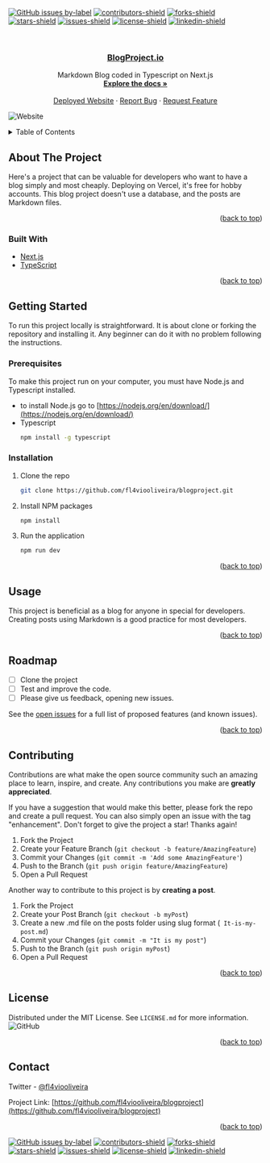 [![GitHub issues by-label](https://img.shields.io/github/issues/fl4viooliveira/blogproject/good%20first%20issue?style=for-the-badge)](https://github.com/fl4viooliveira/blogproject/issues?q=is%3Aopen+is%3Aissue+label%3A%22good+first+issue%22)
[![contributors-shield](https://img.shields.io/github/contributors/fl4viooliveira/blogproject.svg?style=for-the-badge)](https://github.com/fl4viooliveira/blogproject/graphs/contributors)
[![forks-shield](https://img.shields.io/github/forks/fl4viooliveira/blogproject.svg?style=for-the-badge)](https://github.com/fl4viooliveira/blogproject/network/members)
[![stars-shield](https://img.shields.io/github/stars/fl4viooliveira/blogproject.svg?style=for-the-badge)](https://github.com/fl4viooliveira/blogproject/stargazers)
[![issues-shield](https://img.shields.io/github/issues/fl4viooliveira/blogproject.svg?style=for-the-badge)](https://github.com/fl4viooliveira/blogproject/issues)
[![license-shield](https://img.shields.io/github/license/fl4viooliveira/blogproject.svg?style=for-the-badge)](https://github.com/fl4viooliveira/blogproject/blob/main/LICENSE.md)
[![linkedin-shield](https://img.shields.io/badge/-LinkedIn-black.svg?style=for-the-badge&logo=linkedin&colorB=555)](https://linkedin.com/in/fl4viooliveira)

<br />
<div align="center">
  <a href="https://BlogProject.io">
    <h3>BlogProject.io</h3>
  </a>

  <p align="center">
    Markdown Blog coded in Typescript on Next.js 
    <br />
    <a href="https://github.com/fl4viooliveira/blogproject"><strong>Explore the docs »</strong></a>
    <br />
    <br />
    <a href="https://blogproject.io">Deployed Website</a>
    ·
    <a href="https://github.com/fl4viooliveira/blogproject/issues">Report Bug</a>
    ·
    <a href="https://github.com/fl4viooliveira/blogproject/issues">Request Feature</a>
  </p>
</div>

![Website](https://img.shields.io/website?url=https%3A%2F%2Fblogproject.io%2F)

<!-- TABLE OF CONTENTS -->
<details>
  <summary>Table of Contents</summary>
  <ol>
    <li>
      <a href="#about-the-project">About The Project</a>
      <ul>
        <li><a href="#built-with">Built With</a></li>
      </ul>
    </li>
    <li>
      <a href="#getting-started">Getting Started</a>
      <ul>
        <li><a href="#prerequisites">Prerequisites</a></li>
        <li><a href="#installation">Installation</a></li>
      </ul>
    </li>
    <li><a href="#usage">Usage</a></li>
    <li><a href="#roadmap">Roadmap</a></li>
    <li><a href="#contributing">Contributing</a></li>
    <li><a href="#license">License</a></li>
    <li><a href="#contact">Contact</a></li>
    <!-- <li><a href="#acknowledgments">Acknowledgments</a></li> -->
  </ol>
</details>

<!-- ABOUT THE PROJECT -->

## About The Project

<!-- [![Product Name Screen Shot][product-screenshot]](https://example.com) -->

Here's a project that can be valuable for developers who want to have a blog simply and most cheaply. Deploying on Vercel, it's free for hobby accounts.
This blog project doesn't use a database, and the posts are Markdown files.

<p align="right">(<a href="#top">back to top</a>)</p>

### Built With

- [Next.js](https://nextjs.org/)
- [TypeScript](https://www.typescriptlang.org/)

<p align="right">(<a href="#top">back to top</a>)</p>

<!-- GETTING STARTED -->

## Getting Started

To run this project locally is straightforward. It is about clone or forking the repository and installing it. Any beginner can do it with no problem following the instructions.

### Prerequisites

To make this project run on your computer, you must have Node.js and Typescript installed.

- to install Node.js go to [https://nodejs.org/en/download/](https://nodejs.org/en/download/)
- Typescript
  ```sh
  npm install -g typescript
  ```

### Installation

1. Clone the repo
   ```sh
   git clone https://github.com/fl4viooliveira/blogproject.git
   ```
2. Install NPM packages
   ```sh
   npm install
   ```
3. Run the application
   ```js
   npm run dev
   ```

<p align="right">(<a href="#top">back to top</a>)</p>

<!-- USAGE EXAMPLES -->

## Usage

This project is beneficial as a blog for anyone in special for developers. Creating posts using Markdown is a good practice for most developers.

<p align="right">(<a href="#top">back to top</a>)</p>

<!-- ROADMAP -->

## Roadmap

- [ ] Clone the project
- [ ] Test and improve the code.
- [ ] Please give us feedback, opening new issues.

See the [open issues](https://github.com/fl4viooliveira/blogproject/issues) for a full list of proposed features (and known issues).

<p align="right">(<a href="#top">back to top</a>)</p>

<!-- CONTRIBUTING -->

## Contributing

Contributions are what make the open source community such an amazing place to learn, inspire, and create. Any contributions you make are **greatly appreciated**.

If you have a suggestion that would make this better, please fork the repo and create a pull request. You can also simply open an issue with the tag "enhancement".
Don't forget to give the project a star! Thanks again!

1. Fork the Project
2. Create your Feature Branch (`git checkout -b feature/AmazingFeature`)
3. Commit your Changes (`git commit -m 'Add some AmazingFeature'`)
4. Push to the Branch (`git push origin feature/AmazingFeature`)
5. Open a Pull Request

Another way to contribute to this project is by **creating a post**.

1. Fork the Project
2. Create your Post Branch (`git checkout -b myPost`)
3. Create a new .md file on the posts folder using slug format (` It-is-my-post.md`)
4. Commit your Changes (`git commit -m "It is my post"`)
5. Push to the Branch (`git push origin myPost`)
6. Open a Pull Request

<p align="right">(<a href="#top">back to top</a>)</p>

<!-- LICENSE -->

## License

Distributed under the MIT License. See `LICENSE.md` for more information.
![GitHub](https://img.shields.io/github/license/fl4viooliveira/blogproject)

<p align="right">(<a href="#top">back to top</a>)</p>

<!-- CONTACT -->

## Contact

Twitter - [@fl4viooliveira](https://twitter.com/fl4viooliveira)

Project Link: [https://github.com/fl4viooliveira/blogproject](https://github.com/fl4viooliveira/blogproject)

<p align="right">(<a href="#top">back to top</a>)</p>

<!-- ACKNOWLEDGMENTS -->

<!-- ## Acknowledgments

- []()
- []()
- []()

<p align="right">(<a href="#top">back to top</a>)</p> -->

<!-- MARKDOWN LINKS & IMAGES -->
<!-- https://www.markdownguide.org/basic-syntax/#reference-style-links -->

[![GitHub issues by-label](https://img.shields.io/github/issues/fl4viooliveira/blogproject/good%20first%20issue?style=for-the-badge)](https://github.com/fl4viooliveira/blogproject/issues?q=is%3Aopen+is%3Aissue+label%3A%22good+first+issue%22)
[![contributors-shield](https://img.shields.io/github/contributors/fl4viooliveira/blogproject.svg?style=for-the-badge)](https://github.com/fl4viooliveira/blogproject/graphs/contributors)
[![forks-shield](https://img.shields.io/github/forks/fl4viooliveira/blogproject.svg?style=for-the-badge)](https://github.com/fl4viooliveira/blogproject/network/members)
[![stars-shield](https://img.shields.io/github/stars/fl4viooliveira/blogproject.svg?style=for-the-badge)](https://github.com/fl4viooliveira/blogproject/stargazers)
[![issues-shield](https://img.shields.io/github/issues/fl4viooliveira/blogproject.svg?style=for-the-badge)](https://github.com/fl4viooliveira/blogproject/issues)
[![license-shield](https://img.shields.io/github/license/fl4viooliveira/blogproject.svg?style=for-the-badge)](https://github.com/fl4viooliveira/blogproject/blob/main/LICENSE.md)
[![linkedin-shield](https://img.shields.io/badge/-LinkedIn-black.svg?style=for-the-badge&logo=linkedin&colorB=555)](https://linkedin.com/in/fl4viooliveira)
